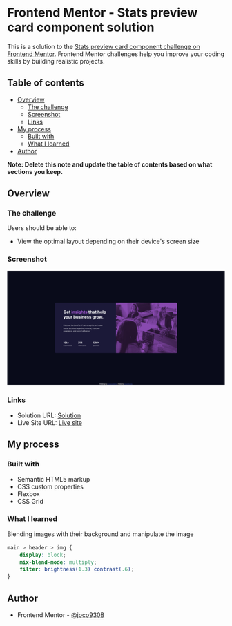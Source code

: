 # Frontend Mentor - Stats preview card component solution

This is a solution to the [Stats preview card component challenge on Frontend Mentor](https://www.frontendmentor.io/challenges/stats-preview-card-component-8JqbgoU62). Frontend Mentor challenges help you improve your coding skills by building realistic projects. 

## Table of contents

- [Overview](#overview)
  - [The challenge](#the-challenge)
  - [Screenshot](#screenshot)
  - [Links](#links)
- [My process](#my-process)
  - [Built with](#built-with)
  - [What I learned](#what-i-learned)
- [Author](#author)

**Note: Delete this note and update the table of contents based on what sections you keep.**

## Overview

### The challenge

Users should be able to:

- View the optimal layout depending on their device's screen size

### Screenshot

![](./screenshot.png)

### Links

- Solution URL: [Solution](https://www.frontendmentor.io/solutions/desktop-first-site-using-html-and-css-Ppx5Jg2dd)
- Live Site URL: [Live site](https://joco9308.github.io/fm-stats-preview-card/)

## My process

### Built with

- Semantic HTML5 markup
- CSS custom properties
- Flexbox
- CSS Grid


### What I learned

Blending images with their background and manipulate the image
```css
main > header > img {
    display: block;
    mix-blend-mode: multiply;
    filter: brightness(1.3) contrast(.6);
}
```

## Author

- Frontend Mentor - [@joco9308](https://www.frontendmentor.io/profile/joco9308)
